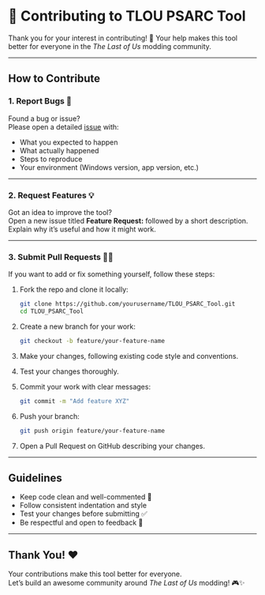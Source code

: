 # 🤝 Contributing to TLOU PSARC Tool

Thank you for your interest in contributing! 🎉 Your help makes this tool better for everyone in the *The Last of Us* modding community.  

---

## How to Contribute

### 1. Report Bugs 🐞
Found a bug or issue?  
Please open a detailed [issue](https://github.com/yourusername/TLOU_PSARC_Tool/issues) with:  
- What you expected to happen  
- What actually happened  
- Steps to reproduce  
- Your environment (Windows version, app version, etc.)

---

### 2. Request Features 💡
Got an idea to improve the tool?  
Open a new issue titled **Feature Request:** followed by a short description.  
Explain why it’s useful and how it might work.

---

### 3. Submit Pull Requests 👨‍💻

If you want to add or fix something yourself, follow these steps:

1. Fork the repo and clone it locally:

   ```bash
   git clone https://github.com/yourusername/TLOU_PSARC_Tool.git
   cd TLOU_PSARC_Tool
   ```

2. Create a new branch for your work:

   ```bash
   git checkout -b feature/your-feature-name
   ```

3. Make your changes, following existing code style and conventions.  
4. Test your changes thoroughly.  
5. Commit your work with clear messages:

   ```bash
   git commit -m "Add feature XYZ"  
   ```

6. Push your branch:

   ```bash
   git push origin feature/your-feature-name
   ```

7. Open a Pull Request on GitHub describing your changes.

---

## Guidelines

- Keep code clean and well-commented 🧹  
- Follow consistent indentation and style  
- Test your changes before submitting ✅  
- Be respectful and open to feedback 🙌

---

## Thank You! ❤️

Your contributions make this tool better for everyone.  
Let’s build an awesome community around *The Last of Us* modding! 🎮✨
